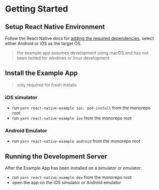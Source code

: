 # Getting Started

## Setup React Native Environment

Follow the React Native docs for [adding the required dependencies](https://reactnative.dev/docs/environment-setup#installing-dependencies), select either Android or iOS as the target OS.

> the example app assumes development using macOS and has not been tested for windows or linux development

## Install the Example App

> only required for fresh installs

### iOS simulator

- run `yarn react-native-example ios: pod-install` from the monorepo root
- run `yarn react-native-example ios` from the monorepo root

### Android Emulator

- run `yarn react-native-example android` from the monorepo root

## Running the Development Server

After the Example App has been installed on a simulator or emulator:

- run `yarn react-native-example dev` from the monorepo root
- open the app on the iOS simulator or Android emulator
